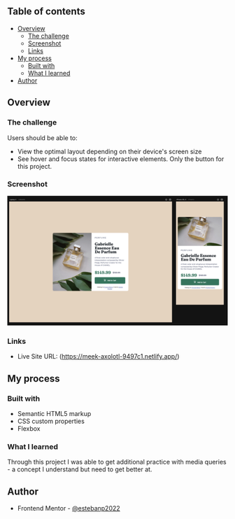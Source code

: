 ## Table of contents

- [Overview](#overview)
  - [The challenge](#the-challenge)
  - [Screenshot](#screenshot)
  - [Links](#links)
- [My process](#my-process)
  - [Built with](#built-with)
  - [What I learned](#what-i-learned)
- [Author](#author)

## Overview

### The challenge

Users should be able to:

- View the optimal layout depending on their device's screen size
- See hover and focus states for interactive elements. Only the button for this project.

### Screenshot

![](./images/screenshot.png)

### Links

- Live Site URL: (https://meek-axolotl-9497c1.netlify.app/)

## My process

### Built with

- Semantic HTML5 markup
- CSS custom properties
- Flexbox

### What I learned

Through this project I was able to get additional practice with media queries - a concept I understand but need to get better at.

## Author

- Frontend Mentor - [@estebanp2022](https://www.frontendmentor.io/profile/estebanp2022)
